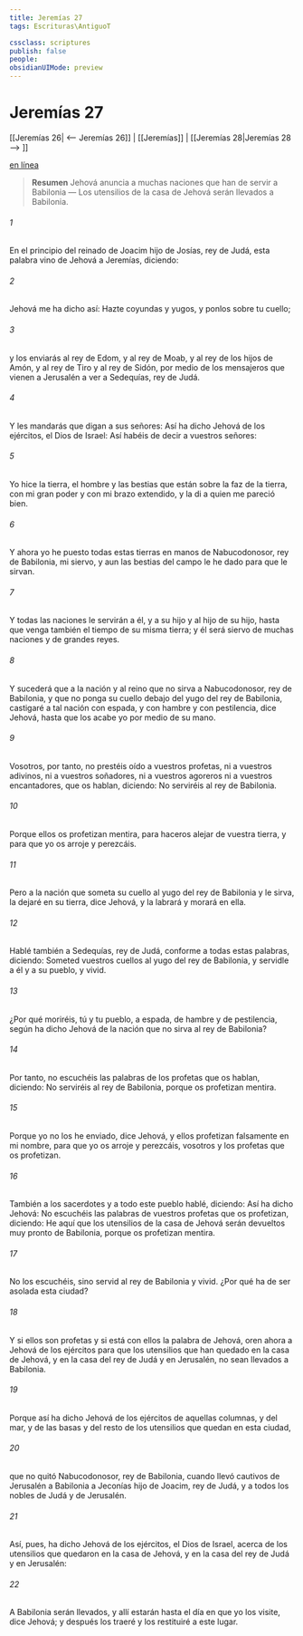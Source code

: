 ```yaml
---
title: Jeremías 27
tags: Escrituras\AntiguoT

cssclass: scriptures
publish: false
people:
obsidianUIMode: preview
---
```


# Jeremías 27
[[Jeremías 26| <-- Jeremías 26]] | [[Jeremías]] | [[Jeremías 28|Jeremías 28 --> ]]

[en línea](https://churchofjesuschrist.org/study/scriptures/ot/jer/27?lang=spa)

> __Resumen__
Jehová anuncia a muchas naciones que han de servir a Babilonia — Los utensilios de la casa de Jehová serán llevados a Babilonia.

###### 1 
En el principio del reinado de Joacim hijo de Josías, rey de Judá, esta palabra vino de Jehová a Jeremías, diciendo:

###### 2 
Jehová me ha dicho así: Hazte coyundas y yugos, y ponlos sobre tu cuello;

###### 3 
y los enviarás al rey de Edom, y al rey de Moab, y al rey de los hijos de Amón, y al rey de Tiro y al rey de Sidón, por medio de los mensajeros que vienen a Jerusalén a ver a Sedequías, rey de Judá.

###### 4 
Y les mandarás que digan a sus señores: Así ha dicho Jehová de los ejércitos, el Dios de Israel: Así habéis de decir a vuestros señores:

###### 5 
Yo hice la tierra, el hombre y las bestias que están sobre la faz de la tierra, con mi gran poder y con mi brazo extendido, y la di a quien me pareció bien.

###### 6 
Y ahora yo he puesto todas estas tierras en manos de Nabucodonosor, rey de Babilonia, mi siervo, y aun las bestias del campo le he dado para que le sirvan.

###### 7 
Y todas las naciones le servirán a él, y a su hijo y al hijo de su hijo, hasta que venga también el tiempo de su misma tierra; y él será siervo de muchas naciones y de grandes reyes.

###### 8 
Y sucederá que a la nación y al reino que no sirva a Nabucodonosor, rey de Babilonia, y que no ponga su cuello debajo del yugo del rey de Babilonia, castigaré a tal nación con espada, y con hambre y con pestilencia, dice Jehová, hasta que los acabe yo por medio de su mano.

###### 9 
Vosotros, por tanto, no prestéis oído a vuestros profetas, ni a vuestros adivinos, ni a vuestros soñadores, ni a vuestros agoreros ni a vuestros encantadores, que os hablan, diciendo: No serviréis al rey de Babilonia.

###### 10 
Porque ellos os profetizan mentira, para haceros alejar de vuestra tierra, y para que yo os arroje y perezcáis.

###### 11 
Pero a la nación que someta su cuello al yugo del rey de Babilonia y le sirva, la dejaré en su tierra, dice Jehová, y la labrará y morará en ella.

###### 12 
Hablé también a Sedequías, rey de Judá, conforme a todas estas palabras, diciendo: Someted vuestros cuellos al yugo del rey de Babilonia, y servidle a él y a su pueblo, y vivid.

###### 13 
¿Por qué moriréis, tú y tu pueblo, a espada, de hambre y de pestilencia, según ha dicho Jehová de la nación que no sirva al rey de Babilonia?

###### 14 
Por tanto, no escuchéis las palabras de los profetas que os hablan, diciendo: No serviréis al rey de Babilonia, porque os profetizan mentira.

###### 15 
Porque yo no los he enviado, dice Jehová, y ellos profetizan falsamente en mi nombre, para que yo os arroje y perezcáis, vosotros y los profetas que os profetizan.

###### 16 
También a los sacerdotes y a todo este pueblo hablé, diciendo: Así ha dicho Jehová: No escuchéis las palabras de vuestros profetas que os profetizan, diciendo: He aquí que los utensilios de la casa de Jehová serán devueltos muy pronto de Babilonia, porque os profetizan mentira.

###### 17 
No los escuchéis, sino servid al rey de Babilonia y vivid. ¿Por qué ha de ser asolada esta ciudad?

###### 18 
Y si ellos son profetas y si está con ellos la palabra de Jehová, oren ahora a Jehová de los ejércitos para que los utensilios que han quedado en la casa de Jehová, y en la casa del rey de Judá y en Jerusalén, no sean llevados a Babilonia.

###### 19 
Porque así ha dicho Jehová de los ejércitos de aquellas columnas, y del mar, y de las basas y del resto de los utensilios que quedan en esta ciudad,

###### 20 
que no quitó Nabucodonosor, rey de Babilonia, cuando llevó cautivos de Jerusalén a Babilonia a Jeconías hijo de Joacim, rey de Judá, y a todos los nobles de Judá y de Jerusalén.

###### 21 
Así, pues, ha dicho Jehová de los ejércitos, el Dios de Israel, acerca de los utensilios que quedaron en la casa de Jehová, y en la casa del rey de Judá y en Jerusalén:

###### 22 
A Babilonia serán llevados, y allí estarán hasta el día en que yo los visite, dice Jehová; y después los traeré y los restituiré a este lugar.

